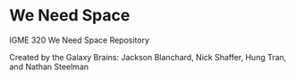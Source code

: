 # We Need Space
IGME 320 We Need Space Repository

Created by the Galaxy Brains: Jackson Blanchard, Nick Shaffer, Hung Tran, and Nathan Steelman
